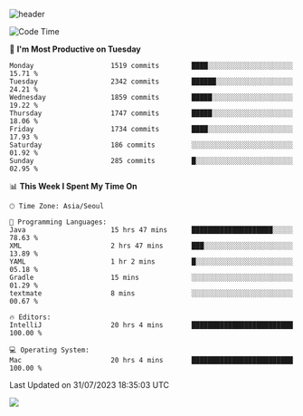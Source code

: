![header](https://capsule-render.vercel.app/api?type=Egg&color=timeAuto&height=300&section=header&text=PoPo&fontSize=90&animation=fadeIn)

  <!--START_SECTION:waka-->
![Code Time](http://img.shields.io/badge/Code%20Time-1%2C075%20hrs%2054%20mins-blue)

📅 **I'm Most Productive on Tuesday** 

```text
Monday                   1519 commits        ████░░░░░░░░░░░░░░░░░░░░░   15.71 % 
Tuesday                  2342 commits        ██████░░░░░░░░░░░░░░░░░░░   24.21 % 
Wednesday                1859 commits        █████░░░░░░░░░░░░░░░░░░░░   19.22 % 
Thursday                 1747 commits        █████░░░░░░░░░░░░░░░░░░░░   18.06 % 
Friday                   1734 commits        ████░░░░░░░░░░░░░░░░░░░░░   17.93 % 
Saturday                 186 commits         ░░░░░░░░░░░░░░░░░░░░░░░░░   01.92 % 
Sunday                   285 commits         █░░░░░░░░░░░░░░░░░░░░░░░░   02.95 % 
```


📊 **This Week I Spent My Time On** 

```text
🕑︎ Time Zone: Asia/Seoul

💬 Programming Languages: 
Java                     15 hrs 47 mins      ████████████████████░░░░░   78.63 % 
XML                      2 hrs 47 mins       ███░░░░░░░░░░░░░░░░░░░░░░   13.89 % 
YAML                     1 hr 2 mins         █░░░░░░░░░░░░░░░░░░░░░░░░   05.18 % 
Gradle                   15 mins             ░░░░░░░░░░░░░░░░░░░░░░░░░   01.29 % 
textmate                 8 mins              ░░░░░░░░░░░░░░░░░░░░░░░░░   00.67 % 

🔥 Editors: 
IntelliJ                 20 hrs 4 mins       █████████████████████████   100.00 % 

💻 Operating System: 
Mac                      20 hrs 4 mins       █████████████████████████   100.00 % 
```


 Last Updated on 31/07/2023 18:35:03 UTC
<!--END_SECTION:waka-->



<img src="https://capsule-render.vercel.app/api?type=Egg&color=timeAuto&height=300&section=footer&text=PoPo&fontSize=90&animation=fadeIn&reversal=true" />
